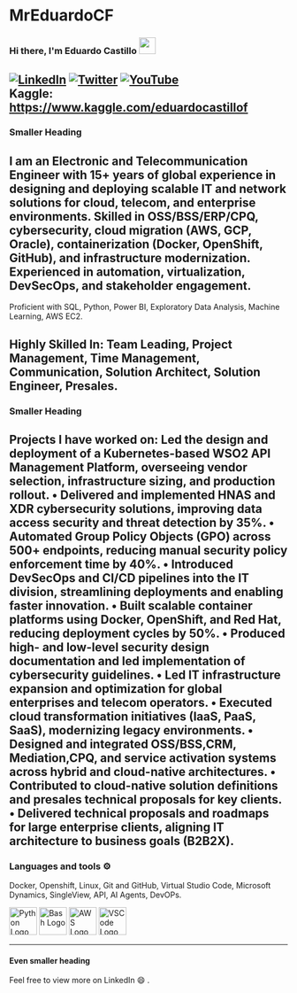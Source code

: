 # MrEduardoCF

### Hi there, I'm Eduardo Castillo  <img src="https://raw.githubusercontent.com/MartinHeinz/MartinHeinz/master/wave.gif" width="30px">


[![LinkedIn](https://img.shields.io/badge/linkedin-%230077B5.svg?style=for-the-badge&logo=linkedin&logoColor=white)](https://https://www.linkedin.com/in/eduardo-castillo-b36291b8/)
[![Twitter](https://img.shields.io/badge/Twitter-%231DA1F2.svg?style=for-the-badge&logo=Twitter&logoColor=white)](https://x.com/Eduardo39668243)
[![YouTube](https://img.shields.io/badge/YouTube-%23FF0000.svg?style=for-the-badge&logo=YouTube&logoColor=white)](https://www.youtube.com/@eduardocastillo1964)
<br>
Kaggle: https://www.kaggle.com/eduardocastillof
---
### Smaller Heading
I am an Electronic and Telecommunication Engineer with 15+ years of global experience in designing and deploying scalable IT and network solutions for cloud, telecom, and enterprise environments. Skilled in OSS/BSS/ERP/CPQ, cybersecurity, cloud migration (AWS, GCP, Oracle), containerization (Docker, OpenShift, GitHub), and infrastructure modernization. Experienced in automation, virtualization, DevSecOps, and stakeholder engagement.
---
Proficient with SQL, Python, Power BI, Exploratory Data Analysis, Machine Learning, AWS EC2.

**Highly Skilled In:**
Team Leading, Project Management, Time Management, Communication, Solution Architect, Solution Engineer, Presales.
---
### Smaller Heading
Projects I have worked on:
Led the design and deployment of a Kubernetes-based WSO2 API Management Platform, overseeing vendor selection, infrastructure sizing, and production rollout.
• Delivered and implemented HNAS and XDR cybersecurity solutions, improving data access security and threat detection by 35%.
• Automated Group Policy Objects (GPO) across 500+ endpoints, reducing manual security policy enforcement time by 40%.
• Introduced DevSecOps and CI/CD pipelines into the IT division, streamlining deployments and enabling faster innovation.
• Built scalable container platforms using Docker, OpenShift, and Red Hat, reducing deployment cycles by 50%.
• Produced high- and low-level security design documentation and led implementation of cybersecurity guidelines.
• Led IT infrastructure expansion and optimization for global enterprises and telecom operators.
• Executed cloud transformation initiatives (IaaS, PaaS, SaaS), modernizing legacy environments.
• Designed and integrated OSS/BSS,CRM, Mediation,CPQ, and service activation systems across hybrid and cloud-native architectures.
• Contributed to cloud-native solution definitions and presales technical proposals for key clients.
• Delivered technical proposals and roadmaps for large enterprise clients, aligning IT architecture to business goals (B2B2X).
---

### Languages and tools ⚙️
 Docker, Openshift, Linux, Git and GitHub, Virtual Studio Code, Microsoft Dynamics, SingleView, API, AI Agents, DevOPs.

<p>
<img src="https://cdn.worldvectorlogo.com/logos/python-5.svg" alt="Python Logo" width="50" height="50"/> <img src="https://cdn.worldvectorlogo.com/logos/bash-1.svg" alt="Bash Logo" width="50" height="50"/> <img src="https://cdn.worldvectorlogo.com/logos/aws-2.svg" alt="AWS Logo" width="50" height="50"/> <img src="https://cdn.worldvectorlogo.com/logos/visual-studio-code-1.svg" alt="VSCode Logo" width="50" height="50"/>
</p>

---
#### Even smaller heading
Feel free to view more on LinkedIn 😄 .

